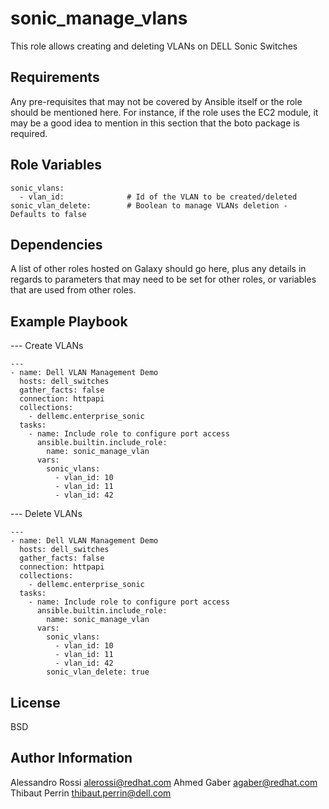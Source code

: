sonic_manage_vlans
=========

This role allows creating and deleting VLANs on DELL Sonic Switches

Requirements
------------

Any pre-requisites that may not be covered by Ansible itself or the role should be mentioned here. For instance, if the role uses the EC2 module, it may be a good idea to mention in this section that the boto package is required.

Role Variables
--------------

    sonic_vlans:
      - vlan_id:              # Id of the VLAN to be created/deleted
    sonic_vlan_delete:        # Boolean to manage VLANs deletion - Defaults to false

Dependencies
------------

A list of other roles hosted on Galaxy should go here, plus any details in regards to parameters that may need to be set for other roles, or variables that are used from other roles.

Example Playbook
----------------

--- Create VLANs

    ---
    - name: Dell VLAN Management Demo
      hosts: dell_switches
      gather_facts: false
      connection: httpapi
      collections:
        - dellemc.enterprise_sonic
      tasks:
        - name: Include role to configure port access
          ansible.builtin.include_role:
            name: sonic_manage_vlan
          vars:
            sonic_vlans:
              - vlan_id: 10
              - vlan_id: 11
              - vlan_id: 42

--- Delete VLANs

    ---
    - name: Dell VLAN Management Demo
      hosts: dell_switches
      gather_facts: false
      connection: httpapi
      collections:
        - dellemc.enterprise_sonic
      tasks:
        - name: Include role to configure port access
          ansible.builtin.include_role:
            name: sonic_manage_vlan
          vars:
            sonic_vlans:
              - vlan_id: 10
              - vlan_id: 11
              - vlan_id: 42
            sonic_vlan_delete: true

License
-------

BSD

Author Information
------------------

Alessandro Rossi <alerossi@redhat.com>
Ahmed Gaber <agaber@redhat.com>
Thibaut Perrin <thibaut.perrin@dell.com>